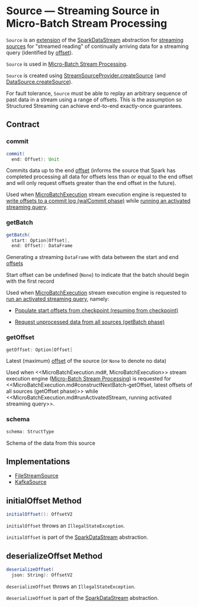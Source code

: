 # Source &mdash; Streaming Source in Micro-Batch Stream Processing

`Source` is an [extension](#contract) of the [SparkDataStream](SparkDataStream.md) abstraction for [streaming sources](#implementations) for "streamed reading" of continually arriving data for a streaming query (identified by [offset](Offset.md)).

`Source` is used in [Micro-Batch Stream Processing](micro-batch-execution/index.md).

`Source` is created using [StreamSourceProvider.createSource](StreamSourceProvider.md#createSource) (and [DataSource.createSource](DataSource.md#createSource)).

For fault tolerance, `Source` must be able to replay an arbitrary sequence of past data in a stream using a range of offsets. This is the assumption so Structured Streaming can achieve end-to-end exactly-once guarantees.

## Contract

### <span id="commit"> commit

```scala
commit(
  end: Offset): Unit
```

Commits data up to the end [offset](Offset.md) (informs the source that Spark has completed processing all data for offsets less than or equal to the end offset and will only request offsets greater than the end offset in the future).

Used when [MicroBatchExecution](micro-batch-execution/MicroBatchExecution.md) stream execution engine is requested to [write offsets to a commit log (walCommit phase)](micro-batch-execution/MicroBatchExecution.md#constructNextBatch-walCommit) while [running an activated streaming query](micro-batch-execution/MicroBatchExecution.md#runActivatedStream).

### <span id="getBatch"> getBatch

```scala
getBatch(
  start: Option[Offset],
  end: Offset): DataFrame
```

Generating a streaming `DataFrame` with data between the start and end [offsets](Offset.md)

Start offset can be undefined (`None`) to indicate that the batch should begin with the first record

Used when [MicroBatchExecution](micro-batch-execution/MicroBatchExecution.md) stream execution engine is requested to [run an activated streaming query](micro-batch-execution/MicroBatchExecution.md#runActivatedStream), namely:

* [Populate start offsets from checkpoint (resuming from checkpoint)](micro-batch-execution/MicroBatchExecution.md#populateStartOffsets)

* [Request unprocessed data from all sources (getBatch phase)](micro-batch-execution/MicroBatchExecution.md#runBatch-getBatch)

### <span id="getOffset"> getOffset

```scala
getOffset: Option[Offset]
```

Latest (maximum) [offset](Offset.md) of the source (or `None` to denote no data)

Used when <<MicroBatchExecution.md#, MicroBatchExecution>> stream execution engine ([Micro-Batch Stream Processing](micro-batch-execution/index.md)) is requested for <<MicroBatchExecution.md#constructNextBatch-getOffset, latest offsets of all sources (getOffset phase)>> while <<MicroBatchExecution.md#runActivatedStream, running activated streaming query>>.

### <span id="schema"> schema

```scala
schema: StructType
```

Schema of the data from this source

## Implementations

* [FileStreamSource](datasources/file/FileStreamSource.md)
* [KafkaSource](datasources/kafka/KafkaSource.md)

## <span id="initialOffset"> initialOffset Method

```scala
initialOffset(): OffsetV2
```

`initialOffset` throws an `IllegalStateException`.

`initialOffset` is part of the [SparkDataStream](SparkDataStream.md#initialOffset) abstraction.

## <span id="deserializeOffset"> deserializeOffset Method

```scala
deserializeOffset(
  json: String): OffsetV2
```

`deserializeOffset` throws an `IllegalStateException`.

`deserializeOffset` is part of the [SparkDataStream](SparkDataStream.md#deserializeOffset) abstraction.

